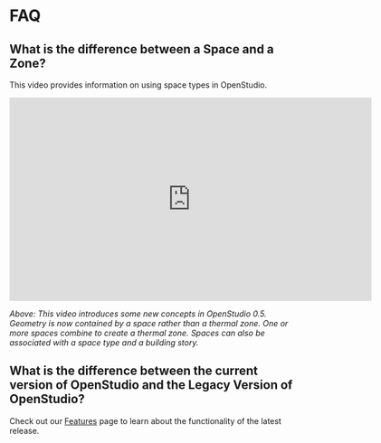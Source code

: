 # FAQ
## What is the difference between a Space and a Zone?
This video provides information on using space types in OpenStudio.

<iframe width="640" height="360" src="http://www.youtube.com/embed/kTO3CIBQuoE?rel=0&start=&end=&autoplay=0" frameborder="0" allowfullscreen></iframe>
 
 *Above: This video introduces some new concepts in OpenStudio 0.5. Geometry is now contained by a space rather than a thermal zone. One or more spaces combine to create a thermal zone. Spaces can also be associated with a space type and a building story.*
 
## What is the difference between the current version of OpenStudio and the Legacy Version of OpenStudio?

Check out our [Features](../getting_started/features.md) page to learn about the functionality of the latest release.  



 
  

